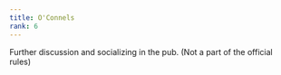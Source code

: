 ```yaml
---
title: O'Connels
rank: 6
---
```


Further discussion and socializing in the pub. (Not a part of the official rules)
